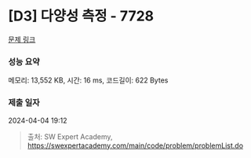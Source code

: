 # [D3] 다양성 측정 - 7728 

[문제 링크](https://swexpertacademy.com/main/code/problem/problemDetail.do?contestProbId=AWq40NEKLyADFARG) 

### 성능 요약

메모리: 13,552 KB, 시간: 16 ms, 코드길이: 622 Bytes

### 제출 일자

2024-04-04 19:12



> 출처: SW Expert Academy, https://swexpertacademy.com/main/code/problem/problemList.do